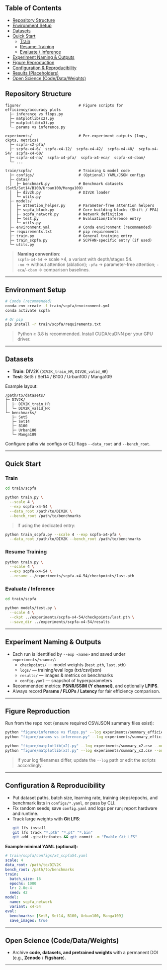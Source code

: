 

## Table of Contents
- [Repository Structure](#repository-structure)
- [Environment Setup](#environment-setup)
- [Datasets](#datasets)
- [Quick Start](#quick-start)
  - [Train](#train)
  - [Resume Training](#resume-training)
  - [Evaluate / Inference](#evaluate--inference)
- [Experiment Naming & Outputs](#experiment-naming--outputs)
- [Figure Reproduction](#figure-reproduction)
- [Configuration & Reproducibility](#configuration--reproducibility)
- [Results (Placeholders)](#results-placeholders)
- [Open Science (Code/Data/Weights)](#open-science-codedataweights)


## Repository Structure
```
figure/                          # Figure scripts for efficiency/accuracy plots
  ├─ inference vs flops.py
  ├─ matplotlib(x2).py
  ├─ matplotlib(x3).py
  └─ params vs inference.py

experiments/                     # Per-experiment outputs (logs, ckpts, metrics)
  ├─ scpfa-x2-pfa/
  ├─ scpfa-x4-6/  scpfa-x4-12/  scpfa-x4-42/  scpfa-x4-48/  scpfa-x4-54/  scpfa-x4-60/
  ├─ scpfa-x4-no/  scpfa-x4-pfa/  scpfa-x4-eca/  scpfa-x4-cbam/
  └─ ...

train/scpfa/                     # Training & model code
  ├─ configs/                    # (Optional) YAML/JSON configs
  ├─ datas/
  │  ├─ benchmark.py             # Benchmark datasets (Set5/Set14/B100/Urban100/Manga109)
  │  ├─ div2k.py                 # DIV2K loader
  │  └─ utils.py
  ├─ models/
  │  ├─ attention_helper.py      # Parameter-free attention helpers
  │  ├─ scpfa_block.py           # Core building blocks (Shift / PFA)
  │  ├─ scpfa_network.py         # Network definition
  │  ├─ test.py                  # Evaluation/Inference entry
  │  └─ utils.py
  ├─ environment.yml             # Conda environment (recommended)
  ├─ requirements.txt            # pip requirements
  ├─ train.py                    # General training entry
  ├─ train_scpfa.py              # SCPFAN-specific entry (if used)
  └─ utils.py
```

> **Naming convention**:  
> `scpfa-x4-54` → scale ×4, a variant with depth/stages 54.  
> `-no` → without attention (ablation); `-pfa` → parameter‑free attention; `-eca`/`-cbam` → comparison baselines.

---

## Environment Setup
```bash
# Conda (recommended)
conda env create -f train/scpfa/environment.yml
conda activate scpfa

# Or pip
pip install -r train/scpfa/requirements.txt
```
> Python ≥ 3.8 is recommended. Install CUDA/cuDNN per your GPU driver.

---

## Datasets
- **Train**: DIV2K (`DIV2K_train_HR`, `DIV2K_valid_HR`)  
- **Test**: Set5 / Set14 / B100 / Urban100 / Manga109

Example layout:
```
/path/to/datasets/
├─ DIV2K/
│  ├─ DIV2K_train_HR
│  └─ DIV2K_valid_HR
└─ benchmarks/
   ├─ Set5
   ├─ Set14
   ├─ B100
   ├─ Urban100
   └─ Manga109
```

Configure paths via configs or CLI flags `--data_root` and `--bench_root`.

---

## Quick Start

### Train
```bash
cd train/scpfa

python train.py \
  --scale 4 \
  --exp scpfa-x4-54 \
  --data_root /path/to/DIV2K \
  --bench_root /path/to/benchmarks
```
> If using the dedicated entry:
```bash
python train_scpfa.py --scale 4 --exp scpfa-x4-pfa \
  --data_root /path/to/DIV2K --bench_root /path/to/benchmarks
```

### Resume Training
```bash
python train.py \
  --scale 4 \
  --exp scpfa-x4-54 \
  --resume ../experiments/scpfa-x4-54/checkpoints/last.pth
```

### Evaluate / Inference
```bash
cd train/scpfa

python models/test.py \
  --scale 4 \
  --ckpt ../experiments/scpfa-x4-54/checkpoints/last.pth \
  --save_dir ../experiments/scpfa-x4-54/results
```

---

## Experiment Naming & Outputs
- Each run is identified by `--exp <name>` and saved under `experiments/<name>/`:
  - `checkpoints/` — model weights (`best.pth`, `last.pth`)
  - `logs/` — training/eval logs (txt/csv/json)
  - `results/` — images & metrics on benchmarks
  - `config.yaml` — snapshot of hyperparameters
- Recommended metrics: **PSNR/SSIM (Y channel)**, and optionally **LPIPS**.
- Always record **Params / FLOPs / Latency** for fair efficiency comparison.

---

## Figure Reproduction
Run from the repo root (ensure required CSV/JSON summary files exist):
```bash
python "figure/inference vs flops.py" --log experiments/summary_efficiency.json --out figures/inf_vs_flops.png
python "figure/params vs inference.py" --log experiments/summary_efficiency.json --out figures/params_vs_inf.png

python "figure/matplotlib(x2).py" --log experiments/summary_x2.csv --out figures/x2_bar.png
python "figure/matplotlib(x3).py" --log experiments/summary_x3.csv --out figures/x3_bar.png
```

> If your log filenames differ, update the `--log` path or edit the scripts accordingly.

---

## Configuration & Reproducibility
- Put dataset paths, batch size, learning rate, training steps/epochs, and benchmark lists in `configs/*.yaml`, or pass by CLI.
- Fix random seeds; save `config.yaml` and logs per run; report hardware and runtime.
- Track large weights with **Git LFS**:
  ```bash
  git lfs install
  git lfs track "*.pth" "*.pt" "*.bin"
  git add .gitattributes && git commit -m "Enable Git LFS"
  ```

**Example minimal YAML (optional):**
```yaml
# train/scpfa/configs/x4_scpfa54.yaml
scale: 4
data_root: /path/to/DIV2K
bench_root: /path/to/benchmarks
train:
  batch_size: 16
  epochs: 1000
  lr: 2.0e-4
  seed: 42
model:
  name: scpfa_network
  variant: x4-54
eval:
  benchmarks: [Set5, Set14, B100, Urban100, Manga109]
  save_images: true
```

---


## Open Science (Code/Data/Weights)
- Archive **code, datasets, and pretrained weights** with a permanent DOI (e.g., **Zenodo** / **Figshare**).  


---


